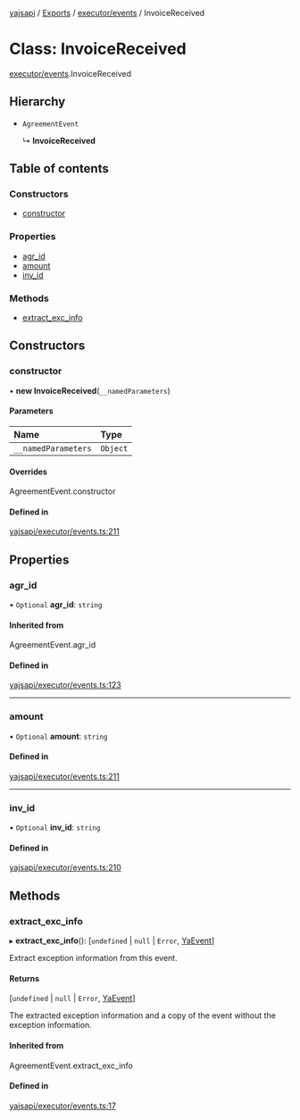 [yajsapi](../README.md) / [Exports](../modules.md) / [executor/events](../modules/executor_events.md) / InvoiceReceived

# Class: InvoiceReceived

[executor/events](../modules/executor_events.md).InvoiceReceived

## Hierarchy

- `AgreementEvent`

  ↳ **InvoiceReceived**

## Table of contents

### Constructors

- [constructor](executor_events.invoicereceived.md#constructor)

### Properties

- [agr\_id](executor_events.invoicereceived.md#agr_id)
- [amount](executor_events.invoicereceived.md#amount)
- [inv\_id](executor_events.invoicereceived.md#inv_id)

### Methods

- [extract\_exc\_info](executor_events.invoicereceived.md#extract_exc_info)

## Constructors

### constructor

• **new InvoiceReceived**(`__namedParameters`)

#### Parameters

| Name | Type |
| :------ | :------ |
| `__namedParameters` | `Object` |

#### Overrides

AgreementEvent.constructor

#### Defined in

[yajsapi/executor/events.ts:211](https://github.com/golemfactory/yajsapi/blob/8f42a91/yajsapi/executor/events.ts#L211)

## Properties

### agr\_id

• `Optional` **agr\_id**: `string`

#### Inherited from

AgreementEvent.agr\_id

#### Defined in

[yajsapi/executor/events.ts:123](https://github.com/golemfactory/yajsapi/blob/8f42a91/yajsapi/executor/events.ts#L123)

___

### amount

• `Optional` **amount**: `string`

#### Defined in

[yajsapi/executor/events.ts:211](https://github.com/golemfactory/yajsapi/blob/8f42a91/yajsapi/executor/events.ts#L211)

___

### inv\_id

• `Optional` **inv\_id**: `string`

#### Defined in

[yajsapi/executor/events.ts:210](https://github.com/golemfactory/yajsapi/blob/8f42a91/yajsapi/executor/events.ts#L210)

## Methods

### extract\_exc\_info

▸ **extract_exc_info**(): [`undefined` \| ``null`` \| `Error`, [YaEvent](executor_events.yaevent.md)]

Extract exception information from this event.

#### Returns

[`undefined` \| ``null`` \| `Error`, [YaEvent](executor_events.yaevent.md)]

The extracted exception information and a copy of the event without the exception information.

#### Inherited from

AgreementEvent.extract\_exc\_info

#### Defined in

[yajsapi/executor/events.ts:17](https://github.com/golemfactory/yajsapi/blob/8f42a91/yajsapi/executor/events.ts#L17)
